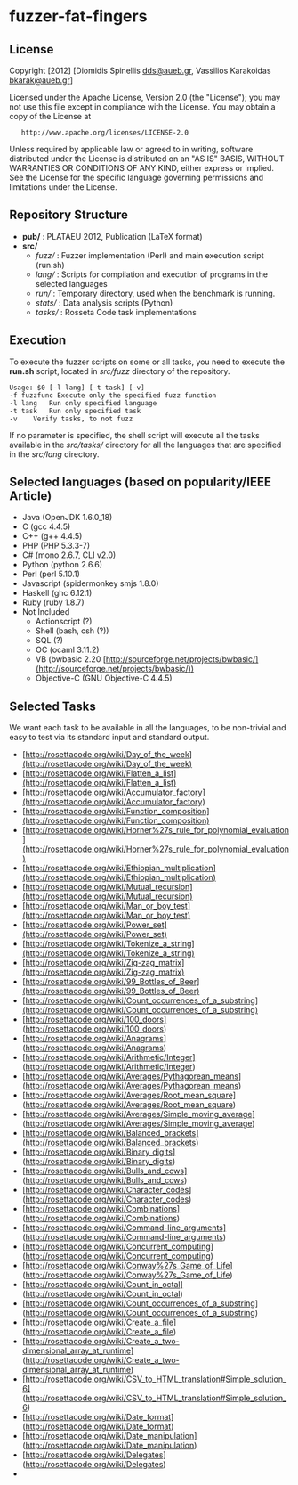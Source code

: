 fuzzer-fat-fingers
==================

License
-------

 Copyright [2012] [Diomidis Spinellis <dds@aueb.gr>, Vassilios Karakoidas <bkarak@aueb.gr>]

   Licensed under the Apache License, Version 2.0 (the "License");
   you may not use this file except in compliance with the License.
   You may obtain a copy of the License at

       http://www.apache.org/licenses/LICENSE-2.0

   Unless required by applicable law or agreed to in writing, software
   distributed under the License is distributed on an "AS IS" BASIS,
   WITHOUT WARRANTIES OR CONDITIONS OF ANY KIND, either express or implied.
   See the License for the specific language governing permissions and
   limitations under the License.

Repository Structure
--------------------

* **pub/** : PLATAEU 2012, Publication (LaTeX format)
* **src/**
  * _fuzz/_ : Fuzzer implementation (Perl) and main execution script (run.sh)
  * _lang/_ : Scripts for compilation and execution of programs in the selected languages
  * _run/_ : Temporary directory, used when the benchmark is running.
  * _stats/_ : Data analysis scripts (Python)
  * _tasks/_ : Rosseta Code task implementations

Execution
---------

To execute the fuzzer scripts on some or all tasks, you need to execute the **run.sh** script, located in 
_src/fuzz_ directory of the repository.

    Usage: $0 [-l lang] [-t task] [-v]
    -f fuzzfunc Execute only the specified fuzz function
    -l lang   Run only specified language
    -t task   Run only specified task
    -v    Verify tasks, to not fuzz

If no parameter is specified, the shell script will execute all the tasks available in the _src/tasks/_ directory for all the languages that are specified in the _src/lang_ directory.

Selected languages (based on popularity/IEEE Article)
-----------------------------------------------------

* Java (OpenJDK 1.6.0_18)
* C (gcc 4.4.5)
* C++ (g++ 4.4.5)
* PHP (PHP 5.3.3-7)
* C# (mono 2.6.7, CLI v2.0)
* Python (python 2.6.6)
* Perl (perl 5.10.1)
* Javascript (spidermonkey smjs 1.8.0)
* Haskell (ghc 6.12.1)
* Ruby (ruby 1.8.7)
* Not Included
  * Actionscript (?)
  * Shell (bash, csh (?))
  * SQL (?)
  * OC (ocaml 3.11.2)
  * VB (bwbasic 2.20 [http://sourceforge.net/projects/bwbasic/](http://sourceforge.net/projects/bwbasic/))
  * Objective-C (GNU Objective-C 4.4.5)

Selected Tasks
--------------
We want each task to be available in all the languages, to be non-trivial and easy to test via its standard input and standard output.

* [http://rosettacode.org/wiki/Day_of_the_week](http://rosettacode.org/wiki/Day_of_the_week)
* [http://rosettacode.org/wiki/Flatten_a_list](http://rosettacode.org/wiki/Flatten_a_list)
* [http://rosettacode.org/wiki/Accumulator_factory](http://rosettacode.org/wiki/Accumulator_factory)
* [http://rosettacode.org/wiki/Function_composition](http://rosettacode.org/wiki/Function_composition)
* [http://rosettacode.org/wiki/Horner%27s_rule_for_polynomial_evaluation](http://rosettacode.org/wiki/Horner%27s_rule_for_polynomial_evaluation)
* [http://rosettacode.org/wiki/Ethiopian_multiplication](http://rosettacode.org/wiki/Ethiopian_multiplication)
* [http://rosettacode.org/wiki/Mutual_recursion](http://rosettacode.org/wiki/Mutual_recursion)
* [http://rosettacode.org/wiki/Man_or_boy_test](http://rosettacode.org/wiki/Man_or_boy_test)
* [http://rosettacode.org/wiki/Power_set](http://rosettacode.org/wiki/Power_set)
* [http://rosettacode.org/wiki/Tokenize_a_string](http://rosettacode.org/wiki/Tokenize_a_string)
* [http://rosettacode.org/wiki/Zig-zag_matrix](http://rosettacode.org/wiki/Zig-zag_matrix)
* [http://rosettacode.org/wiki/99_Bottles_of_Beer](http://rosettacode.org/wiki/99_Bottles_of_Beer)
* [http://rosettacode.org/wiki/Count_occurrences_of_a_substring](http://rosettacode.org/wiki/Count_occurrences_of_a_substring)
* [http://rosettacode.org/wiki/100_doors] (http://rosettacode.org/wiki/100_doors)
* [http://rosettacode.org/wiki/Anagrams] (http://rosettacode.org/wiki/Anagrams)
* [http://rosettacode.org/wiki/Arithmetic/Integer] (http://rosettacode.org/wiki/Arithmetic/Integer)
* [http://rosettacode.org/wiki/Averages/Pythagorean_means] (http://rosettacode.org/wiki/Averages/Pythagorean_means)
* [http://rosettacode.org/wiki/Averages/Root_mean_square] (http://rosettacode.org/wiki/Averages/Root_mean_square)
* [http://rosettacode.org/wiki/Averages/Simple_moving_average] (http://rosettacode.org/wiki/Averages/Simple_moving_average)
* [http://rosettacode.org/wiki/Balanced_brackets] (http://rosettacode.org/wiki/Balanced_brackets)
* [http://rosettacode.org/wiki/Binary_digits] (http://rosettacode.org/wiki/Binary_digits)
* [http://rosettacode.org/wiki/Bulls_and_cows] (http://rosettacode.org/wiki/Bulls_and_cows)
* [http://rosettacode.org/wiki/Character_codes] (http://rosettacode.org/wiki/Character_codes)
* [http://rosettacode.org/wiki/Combinations] (http://rosettacode.org/wiki/Combinations)
* [http://rosettacode.org/wiki/Command-line_arguments] (http://rosettacode.org/wiki/Command-line_arguments)
* [http://rosettacode.org/wiki/Concurrent_computing] (http://rosettacode.org/wiki/Concurrent_computing)
* [http://rosettacode.org/wiki/Conway%27s_Game_of_Life] (http://rosettacode.org/wiki/Conway%27s_Game_of_Life)
* [http://rosettacode.org/wiki/Count_in_octal] (http://rosettacode.org/wiki/Count_in_octal)
* [http://rosettacode.org/wiki/Count_occurrences_of_a_substring] (http://rosettacode.org/wiki/Count_occurrences_of_a_substring)
* [http://rosettacode.org/wiki/Create_a_file] (http://rosettacode.org/wiki/Create_a_file)
* [http://rosettacode.org/wiki/Create_a_two-dimensional_array_at_runtime] (http://rosettacode.org/wiki/Create_a_two-dimensional_array_at_runtime)
* [http://rosettacode.org/wiki/CSV_to_HTML_translation#Simple_solution_6] (http://rosettacode.org/wiki/CSV_to_HTML_translation#Simple_solution_6)
* [http://rosettacode.org/wiki/Date_format] (http://rosettacode.org/wiki/Date_format)
* [http://rosettacode.org/wiki/Date_manipulation] (http://rosettacode.org/wiki/Date_manipulation)
* [http://rosettacode.org/wiki/Delegates] (http://rosettacode.org/wiki/Delegates)
* 